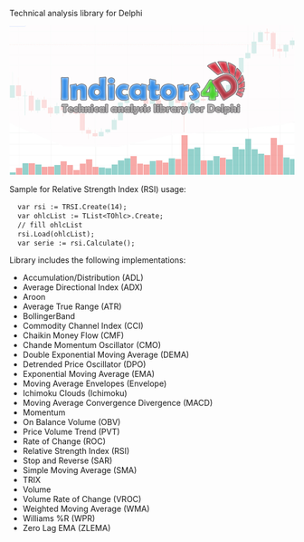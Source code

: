 Technical analysis library for Delphi

![Indicators4D Logo](Indicators4D.jpg)

﻿Sample for Relative Strength Index (RSI) usage:

```delphi
  var rsi := TRSI.Create(14);
  var ohlcList := TList<TOhlc>.Create;
  // fill ohlcList
  rsi.Load(ohlcList);
  var serie := rsi.Calculate();
```

Library includes the following implementations:
- Accumulation/Distribution (ADL) 
- Average Directional Index (ADX)
- Aroon
- Average True Range (ATR)
- BollingerBand
- Commodity Channel Index (CCI)
- Chaikin Money Flow (CMF)
- Chande Momentum Oscillator (CMO)
- Double Exponential Moving Average (DEMA)
- Detrended Price Oscillator (DPO)
- Exponential Moving Average (EMA)
- Moving Average Envelopes (Envelope)
- Ichimoku Clouds (Ichimoku)
- Moving Average Convergence Divergence (MACD)
- Momentum
- On Balance Volume (OBV)
- Price Volume Trend (PVT)
- Rate of Change (ROC)
- Relative Strength Index (RSI)
- Stop and Reverse (SAR)
- Simple Moving Average (SMA)
- TRIX
- Volume
- Volume Rate of Change (VROC)
- Weighted Moving Average (WMA)
- Williams %R (WPR)
- Zero Lag EMA (ZLEMA)
